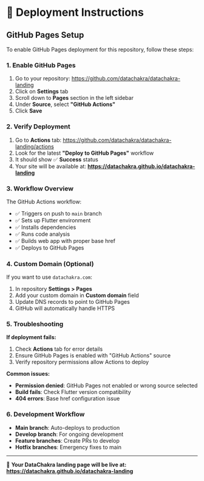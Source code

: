 # 🚀 Deployment Instructions

## GitHub Pages Setup

To enable GitHub Pages deployment for this repository, follow these steps:

### 1. Enable GitHub Pages
1. Go to your repository: https://github.com/datachakra/datachakra-landing
2. Click on **Settings** tab
3. Scroll down to **Pages** section in the left sidebar
4. Under **Source**, select **"GitHub Actions"**
5. Click **Save**

### 2. Verify Deployment
1. Go to **Actions** tab: https://github.com/datachakra/datachakra-landing/actions
2. Look for the latest **"Deploy to GitHub Pages"** workflow
3. It should show ✅ **Success** status
4. Your site will be available at: **https://datachakra.github.io/datachakra-landing**

### 3. Workflow Overview
The GitHub Actions workflow:
- ✅ Triggers on push to `main` branch
- ✅ Sets up Flutter environment
- ✅ Installs dependencies
- ✅ Runs code analysis
- ✅ Builds web app with proper base href
- ✅ Deploys to GitHub Pages

### 4. Custom Domain (Optional)
If you want to use `datachakra.com`:
1. In repository **Settings > Pages**
2. Add your custom domain in **Custom domain** field
3. Update DNS records to point to GitHub Pages
4. GitHub will automatically handle HTTPS

### 5. Troubleshooting

**If deployment fails:**
1. Check **Actions** tab for error details
2. Ensure GitHub Pages is enabled with "GitHub Actions" source
3. Verify repository permissions allow Actions to deploy

**Common issues:**
- **Permission denied**: GitHub Pages not enabled or wrong source selected
- **Build fails**: Check Flutter version compatibility
- **404 errors**: Base href configuration issue

### 6. Development Workflow
- **Main branch**: Auto-deploys to production
- **Develop branch**: For ongoing development
- **Feature branches**: Create PRs to develop
- **Hotfix branches**: Emergency fixes to main

---

🌟 **Your DataChakra landing page will be live at:**
**https://datachakra.github.io/datachakra-landing**